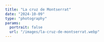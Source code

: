 ```yaml
---
title: "La cruz de Montserrat"
date: "2024-10-09"
type: "photography"
params:
  portrait: false
  url: "/images/la-cruz-de-montserrat.webp"
---
```

